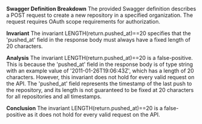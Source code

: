**Swagger Definition Breakdown**
The provided Swagger definition describes a POST request to create a new repository in a specified organization. The request requires OAuth scope requirements for authorization.

**Invariant**
The invariant LENGTH(return.pushed_at)==20 specifies that the 'pushed_at' field in the response body must always have a fixed length of 20 characters.

**Analysis**
The invariant LENGTH(return.pushed_at)==20 is a false-positive. This is because the 'pushed_at' field in the response body is of type string with an example value of '2011-01-26T19:06:43Z', which has a length of 20 characters. However, this invariant does not hold for every valid request on the API. The 'pushed_at' field represents the timestamp of the last push to the repository, and its length is not guaranteed to be fixed at 20 characters for all repositories and all timestamps.

**Conclusion**
The invariant LENGTH(return.pushed_at)==20 is a false-positive as it does not hold for every valid request on the API.
